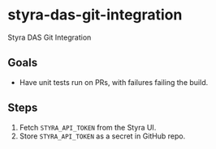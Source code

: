 # styra-das-git-integration

Styra DAS Git Integration

## Goals

* Have unit tests run on PRs, with failures failing the build.

## Steps

1. Fetch `STYRA_API_TOKEN` from the Styra UI.
2. Store `STYRA_API_TOKEN` as a secret in GitHub repo.
